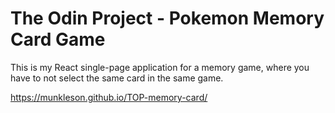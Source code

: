 # The Odin Project - Pokemon Memory Card Game

This is my React single-page application for a memory game, where you have to not select the same card in the same game.

https://munkleson.github.io/TOP-memory-card/